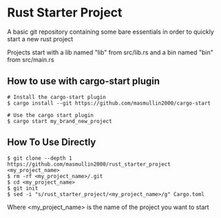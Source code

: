 # Rust Starter Project

A basic git repository containing some bare essentials
in order to quickly start a new rust project

Projects start with a lib named "lib" from src/lib.rs
and a bin named "bin" from src/main.rs

## How to use with cargo-start plugin
```shell
# Install the cargo-start plugin
$ cargo install --git https://github.com/masmullin2000/cargo-start

# Use the cargo start plugin
$ cargo start my_brand_new_project
```

## How To Use Directly
```shell
$ git clone --depth 1 https://github.com/masmullin2000/rust_starter_project <my_project_name>
$ rm -rf <my_project_name>/.git
$ cd <my_project_name>
$ git init
$ sed -i "s/rust_starter_project/<my_project_name>/g" Cargo.toml
```

Where <my_project_name> is the name of the project you want to start
